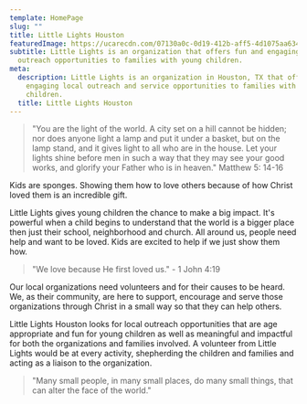```yaml
---
template: HomePage
slug: ""
title: Little Lights Houston
featuredImage: https://ucarecdn.com/07130a0c-0d19-412b-aff5-4d1075aa6346/-/crop/2072x1257/237,187/-/preview/-/enhance/50/
subtitle: Little Lights is an organization that offers fun and engaging local
  outreach opportunities to families with young children.
meta:
  description: Little Lights is an organization in Houston, TX that offers fun and
    engaging local outreach and service opportunities to families with young
    children.
  title: Little Lights Houston
---
```

> "You are the light of the world. A city set on a hill cannot be hidden; nor does anyone light a lamp and put it under a basket, but on the lamp stand, and it gives light to all who are in the house. Let your lights shine before men in such a way that they may see your good works, and glorify your Father who is in heaven." Matthew 5: 14-16

Kids are sponges. Showing them how to love others because of how Christ loved them is an incredible gift.

Little Lights gives young children the chance to make a big impact. It's powerful when a child begins to understand that the world is a bigger place then just their school, neighborhood and church. All around us, people need help and want to be loved. Kids are excited to help if we just show them how.

> "We love because He first loved us." - 1 John 4:19

Our local organizations need volunteers and for their causes to be heard. We, as their community, are here to support, encourage and serve those organizations through Christ in a small way so that they can help others.

Little Lights Houston looks for local outreach opportunities that are age appropriate and fun for young children as well as meaningful and impactful for both the organizations and families involved. A volunteer from Little Lights would be at every activity, shepherding the children and families and acting as a liaison to the organization.

> "Many small people, in many small places, do many small things, that can alter the face of the world."